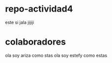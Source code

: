 # repo-actividad4
este si jala jijiji

# colaboradores
ola soy ariza como stas ola soy estefy como estas 
